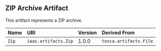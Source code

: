 ## ZIP Archive Artifact

This artifact represents a ZIP archive.

| Name | URI | Version | Derived From |
|:---- |:--- |:------- |:------------ |
| `Zip` | `iaas.artifacts.Zip` | 1.0.0 | `tosca.artifacts.File` |
